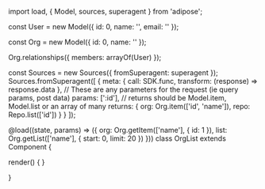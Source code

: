 import load, { Model, sources, superagent } from 'adipose';

const User = new Model({
  id: 0,
  name: '',
  email: ''
});

const Org = new Model({
  id: 0,
  name: ''
});

Org.relationships({
  members: arrayOf(User)
});

const Sources = new Sources({ fromSuperagent: superagent });
Sources.fromSuperagent([
  {
    meta: {
      call: SDK.func,
      transform: (response) => response.data
    },
    // These are any parameters for the request (ie query params, post data)
    params: [':id'],
    // returns should be Model.item, Model.list or an array of many
    returns: {
      org: Org.item(['id', 'name']),
      repo: Repo.list(['id'])
    }
  }
]);

@load((state, params) => ({
  org: Org.getItem(['name'], { id: 1 }),
  list: Org.getList(['name'], { start: 0, limit: 20 })
}))
class OrgList extends Component {

  render() {
  }

}
